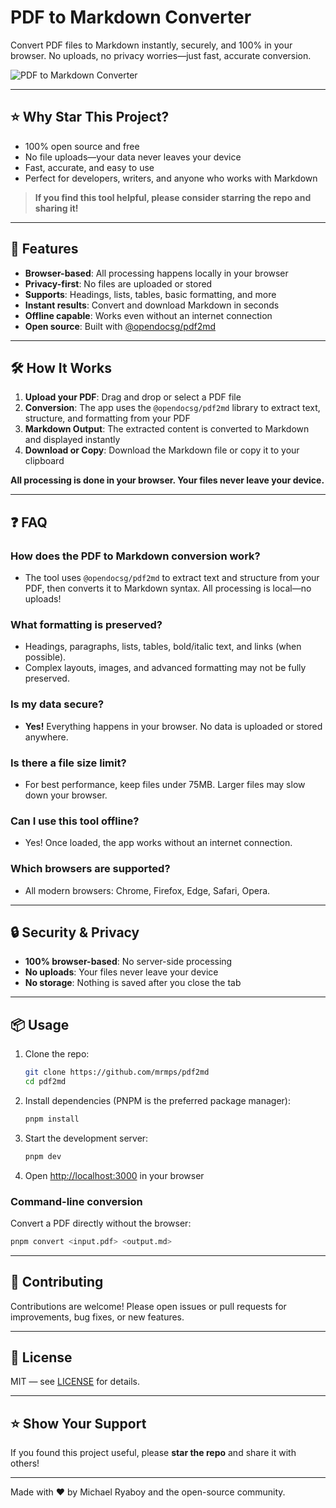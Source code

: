 # PDF to Markdown Converter

Convert PDF files to Markdown instantly, securely, and 100% in your browser. No uploads, no privacy worries—just fast, accurate conversion.

![PDF to Markdown Converter](public/og.png)

---

## ⭐ Why Star This Project?
- 100% open source and free
- No file uploads—your data never leaves your device
- Fast, accurate, and easy to use
- Perfect for developers, writers, and anyone who works with Markdown

> **If you find this tool helpful, please consider starring the repo and sharing it!**

---

## 🚀 Features
- **Browser-based**: All processing happens locally in your browser
- **Privacy-first**: No files are uploaded or stored
- **Supports**: Headings, lists, tables, basic formatting, and more
- **Instant results**: Convert and download Markdown in seconds
- **Offline capable**: Works even without an internet connection
- **Open source**: Built with [@opendocsg/pdf2md](https://github.com/OpenDocSG/pdf2md)

---

## 🛠️ How It Works
1. **Upload your PDF**: Drag and drop or select a PDF file
2. **Conversion**: The app uses the `@opendocsg/pdf2md` library to extract text, structure, and formatting from your PDF
3. **Markdown Output**: The extracted content is converted to Markdown and displayed instantly
4. **Download or Copy**: Download the Markdown file or copy it to your clipboard

**All processing is done in your browser. Your files never leave your device.**

---

## ❓ FAQ

### How does the PDF to Markdown conversion work?
- The tool uses `@opendocsg/pdf2md` to extract text and structure from your PDF, then converts it to Markdown syntax. All processing is local—no uploads!

### What formatting is preserved?
- Headings, paragraphs, lists, tables, bold/italic text, and links (when possible).
- Complex layouts, images, and advanced formatting may not be fully preserved.

### Is my data secure?
- **Yes!** Everything happens in your browser. No data is uploaded or stored anywhere.

### Is there a file size limit?
- For best performance, keep files under 75MB. Larger files may slow down your browser.

### Can I use this tool offline?
- Yes! Once loaded, the app works without an internet connection.

### Which browsers are supported?
- All modern browsers: Chrome, Firefox, Edge, Safari, Opera.

---

## 🔒 Security & Privacy
- **100% browser-based**: No server-side processing
- **No uploads**: Your files never leave your device
- **No storage**: Nothing is saved after you close the tab

---

## 📦 Usage
1. Clone the repo:
   ```bash
   git clone https://github.com/mrmps/pdf2md
   cd pdf2md
   ```
2. Install dependencies (PNPM is the preferred package manager):
   ```bash
   pnpm install
   ```
3. Start the development server:
   ```bash
   pnpm dev
   ```
4. Open [http://localhost:3000](http://localhost:3000) in your browser

### Command-line conversion
Convert a PDF directly without the browser:
```bash
pnpm convert <input.pdf> <output.md>
```

---

## 🤝 Contributing
Contributions are welcome! Please open issues or pull requests for improvements, bug fixes, or new features.

---

## 📄 License
MIT — see [LICENSE](LICENSE) for details.

---

## ⭐ Show Your Support
If you found this project useful, please **star the repo** and share it with others!

---

Made with ❤️ by Michael Ryaboy and the open-source community. 
